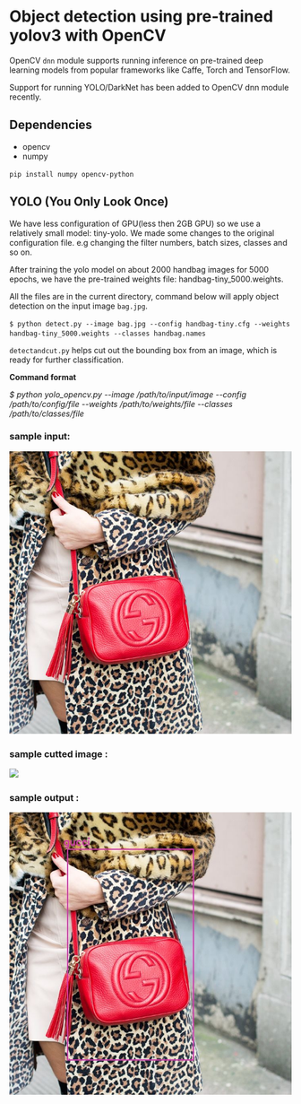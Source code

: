 # Object detection using pre-trained yolov3 with OpenCV 

OpenCV `dnn` module supports running inference on pre-trained deep learning models from popular frameworks like Caffe, Torch and TensorFlow. 

Support for running YOLO/DarkNet has been added to OpenCV dnn module recently. 

 ## Dependencies
  * opencv
  * numpy
  
`pip install numpy opencv-python`

 ## YOLO (You Only Look Once)
 
 We have less configuration of GPU(less then 2GB GPU) so we use a relatively small model: tiny-yolo. We made some changes to the original configuration file. e.g changing the filter numbers, batch sizes, classes and so on.
 
 After training the yolo model on about 2000 handbag images for 5000 epochs, we have the pre-trained weights file: handbag-tiny_5000.weights. 
 
 All the files are in the current directory, command below will apply object detection on the input image `bag.jpg`.
 
 `$ python detect.py --image bag.jpg --config handbag-tiny.cfg --weights handbag-tiny_5000.weights --classes handbag.names`
 
 `detectandcut.py` helps cut out the bounding box from an image, which is ready for further classification.
 
 **Command format** 
 
 _$ python yolo_opencv.py --image /path/to/input/image --config /path/to/config/file --weights /path/to/weights/file --classes /path/to/classes/file_
 
 ### sample input:
 ![](bag.jpg)
 
  ### sample cutted image :
 ![](Fashion_Apparel_Detection/Final_Product/yolov3/data/test/1/cutted-image.jpg)
 
 ### sample output :
 ![](object-detection.jpg)
 


 
 
